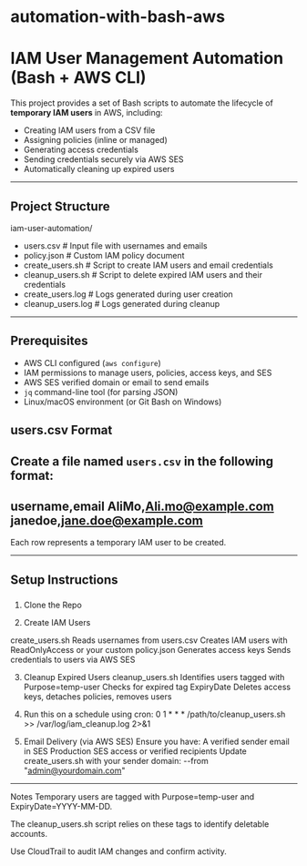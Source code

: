 # automation-with-bash-aws
# IAM User Management Automation (Bash + AWS CLI)

This project provides a set of Bash scripts to automate the lifecycle of **temporary IAM users** in AWS, including:

- Creating IAM users from a CSV file
- Assigning policies (inline or managed)
- Generating access credentials
- Sending credentials securely via AWS SES
- Automatically cleaning up expired users

---

##  Project Structure
iam-user-automation/
  - users.csv # Input file with usernames and emails
  - policy.json # Custom IAM policy document
  - create_users.sh # Script to create IAM users and email credentials
  - cleanup_users.sh # Script to delete expired IAM users and their credentials
  - create_users.log # Logs generated during user creation
  - cleanup_users.log # Logs generated during cleanup


---

##  Prerequisites

- AWS CLI configured (`aws configure`)
- IAM permissions to manage users, policies, access keys, and SES
- AWS SES verified domain or email to send emails
- `jq` command-line tool (for parsing JSON)
- Linux/macOS environment (or Git Bash on Windows)


##  users.csv Format

Create a file named `users.csv` in the following format:
---------------------------------
username,email
AliMo,Ali.mo@example.com
janedoe,jane.doe@example.com
---------------------------------

Each row represents a temporary IAM user to be created.

---

##  Setup Instructions

###
1. Clone the Repo

2. Create IAM Users

 create_users.sh
 Reads usernames from users.csv
 Creates IAM users with ReadOnlyAccess or your custom policy.json
 Generates access keys
 Sends credentials to users via AWS SES

3. Cleanup Expired Users
 cleanup_users.sh
 Identifies users tagged with Purpose=temp-user
 Checks for expired tag ExpiryDate
 Deletes access keys, detaches policies, removes users

4. Run this on a schedule using cron:
 0 1 * * * /path/to/cleanup_users.sh >> /var/log/iam_cleanup.log 2>&1

5.  Email Delivery (via AWS SES)
 Ensure you have:
A verified sender email in SES
Production SES access or verified recipients
Update create_users.sh with your sender domain:
--from "admin@yourdomain.com"
-------------------------------------------------------------------------------
Notes
Temporary users are tagged with Purpose=temp-user and ExpiryDate=YYYY-MM-DD.

The cleanup_users.sh script relies on these tags to identify deletable accounts.

Use CloudTrail to audit IAM changes and confirm activity.

